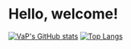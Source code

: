 # Hello, welcome!
[![VaP's GitHub stats](https://github-readme-stats-git-masterrstaa-rickstaa.vercel.app/api?username=va-p&show_icons=true&theme=dark)](https://github.com/va-p)
[![Top Langs](https://github-readme-stats.vercel.app/api/top-langs/?username=va-p&theme=dark)](https://github.com/va-p)

